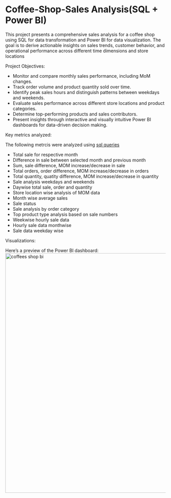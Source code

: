 # Coffee-Shop-Sales Analysis(SQL + Power BI)

This project presents a comprehensive sales analysis for a coffee shop using SQL for data transformation and Power BI for data visualization. The goal is to derive actionable insights on sales trends, customer behavior, and operational performance across different time dimensions and store locations

Project Objectives:
- Monitor and compare monthly sales performance, including MoM changes.
- Track order volume and product quantity sold over time.
- Identify peak sales hours and distinguish patterns between weekdays and weekends.
- Evaluate sales performance across different store locations and product categories.
- Determine top-performing products and sales contributors.
- Present insights through interactive and visually intuitive Power BI dashboards for data-driven decision making.

Key metrics analyzed:

The following metrcis were analyzed using [sql queries](https://github.com/vkinnark/Coffee-Shop-Sales/blob/main/sql%20queries)
- Total sale for respective month
- Difference in sale between selected month and previous month
- Sum, sale difference, MOM increase/decrease in sale
- Total orders, order difference, MOM increase/decrease in orders
- Total quantity, quatity difference, MOM increase/decrease in quantity
- Sale analysis weekdays and weekends
- Daywise total sale, order and quantity
- Store location wise analysis of MOM data
- Month wise average sales
- Sale status
- Sale analysis by order category
- Top product type analysis based on sale numbers
- Weekwise hourly sale data
- Hourly sale data monthwise
- Sale data weekday wise

Visualizations:

Here’s a preview of the Power BI dashboard: 
<img width="950" height="750" alt="coffees shop bi" src="https://github.com/user-attachments/assets/66c854bd-d5a9-434f-b540-c2248684e2ef" />
